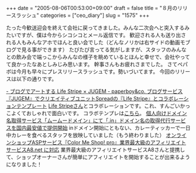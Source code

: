 +++
date = "2005-08-06T00:53:00+09:00"
draft = false
title = "８月のリリースラッシュ"
categories = ["ceo_diary"]
slug = "1575"
+++

たった今歓送迎会を終えて会社に戻ってきました。みんな二次会へと突入するみたいですが、僕は今からシコシコとメール返信です。
歓迎される人も送り出される人もみんなアホでほんと良い会でした（どんなノリかは右サイドの動画モブログで見る事ができます）
たびたび言ってる気がしますが、スタッフのみんなとの飲み会で端っこからみんなの様子を眺めているとほんと幸せで、会社やってて良かったなあとしみじみ思います。
幹事さんもお疲れさまでした。
さてペパボは今月も早々にプレスリリースラッシュです。勢いづいてます。
今回のリリースは以下の通りです。

<!--more-->
<a href="http://paperboy.co.jp/articles/00000078.html" target="_blank">- ブログでアートする Life Stripe × JUGEM - paperboy&co. ブログサービス『JUGEM』でクリエイティブユニットSpreadの『Life Stripe』とコラボレーションテンプレート</a>
<a href="http://www.lifestripe.com/" target="_blank">Life Stripeさん</a>とコラボレーションです。これ、すんごいかっこよくておしゃれで面白いです。
コラボテンプレは<a href="http://lifestripe.jugem.jp/" target="_blank">こちら</a>。
<a href="http://paperboy.co.jp/articles/00000079.html" target="_blank">個人向けドメイン名取得サービス「ムームードメイン」にて「.in」ドメイン名の取得代行サービスを国内最安値で提供開始</a>
inドメイン開始にともない、カレーティッカーで一日中カレーを食べるスタッフを放映していました（もう終わりました）
<a href="http://paperboy.co.jp/articles/00000080.html" target="_blank">オンラインショップASPサービス『Color Me Shop! pro』業界最大級のアフィリエイトサービスA8.net に対応</a>
業界最大級のアフィリエイトサービスA8さんと提携して、ショップオーナーさんが簡単にアフィリエイトを開始することが出来るようになりました！
